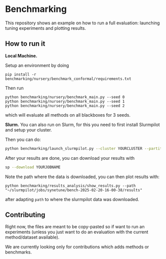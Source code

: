 # Benchmarking

This repository shows an example on how to run a full evaluation: launching tuning experiments and plotting results.

## How to run it

**Local Machine.**

Setup an environment by doing
```
pip install -r benchmarking/nursery/benchmark_conformal/requirements.txt
```

Then run
```
python benchmarking/nursery/benchmark_main.py --seed 0
python benchmarking/nursery/benchmark_main.py --seed 1 
python benchmarking/nursery/benchmark_main.py --seed 2  
```
which will evaluate all methods on all blackboxes for 3 seeds.


**Slurm.** You can also run on Slurm, for this you need to first install Slurmpilot and setup your cluster.

Then you can do:

```bash
python benchmarking/launch_slurmpilot.py --cluster YOURCLUSTER --partition YOURPARTITION --num_seeds 3
```

After your results are done, you can download your results with
```bash
sp --download YOURJOBNAME
```

Note the path where the data is downloaded, you can then plot results with: 
```
python benchmarking/results_analysis/show_results.py --path "~/slurmpilot/jobs/synetune/bench-2025-02-20-16-00-38/results" 
```
after adapting `path` to where the slurmpilot data was downloaded.

## Contributing

Right now, the files are meant to be copy-pasted so if want to run an experiments (unless you just
want to do an evaluation with the current method/dataset available).

We are currently looking only for contributions which adds methods or benchmarks.